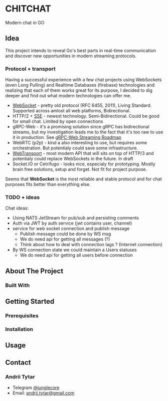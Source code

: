 # CHITCHAT

Modern chat in GO

## Idea

This project intends to reveal Go's best parts in real-time communication and discover new opportunities in modern streaming protocols.

### Protocol + transport

Having a successful experience with a few chat projects using WebSockets (even Long Pulling) and Realtime Databases (firebase) technologies and realizing that each of them works great for its purpose, I decided to dig deeper and find out what modern technologies can offer me.

- [WebSocket](https://websockets.spec.whatwg.org/) - pretty old protocol (RFC 6455, 2011), Living Standard. Supported across amlost all web platforms, Bidirectional.
- HTTP/2 + [SSE](https://html.spec.whatwg.org/multipage/server-sent-events.html#server-sent-events) - newest technology. Semi-Bidirectional. Could be good for small chat. Limited by open connections
- gRPC-Web - it's a promising solution since gRPC has bidirectional streams, but my investigation leads me to the fact that it's too raw to use it in production. See [gRPC-Web Streaming Roadmap](https://github.com/grpc/grpc-web/blob/master/doc/streaming-roadmap.md)
- WebRTC (p2p) - kind a also interesting to use, but requires some orchestration. But potentialy could save some infrastructure.
- [WebTransport](https://w3c.github.io/webtransport/) - most modern API that will sits on top of HTTP/3 and potentialy could replace WebSockets in the future. In draft
- Socket.IO or Cetrifugo - looks nice, especialy for prototyping. Mostly brain free solutions, setup and forget. Not fit for project purpose.

Seems that **WebSocket** is the most reliable and stable protocol and for chat purposes fits better than everything else.

### TODO + ideas

Chat ideas:

- Using NATS JetStream for pub/sub and persisting comments
- Auth via JWT by auth service (jwt contains user, channel)
- service for web socket connection and publish message
  - Publish message could be done by WS msg
  - We do need api for getting all messages (?)
  - Think about how to deal with connection lags ? (Internet connection)
- By WS connection state we could maintain a Users statuses
  - We do need api for getting all users before connection

## About The Project

### Built With

## Getting Started

### Prerequisites

### Installation

## Usage

## Contact

### Andrii Tytar

- Telegram [@junglecore](https://t.me/junglecore)
- Email: andrii.tytar@gmail.com
